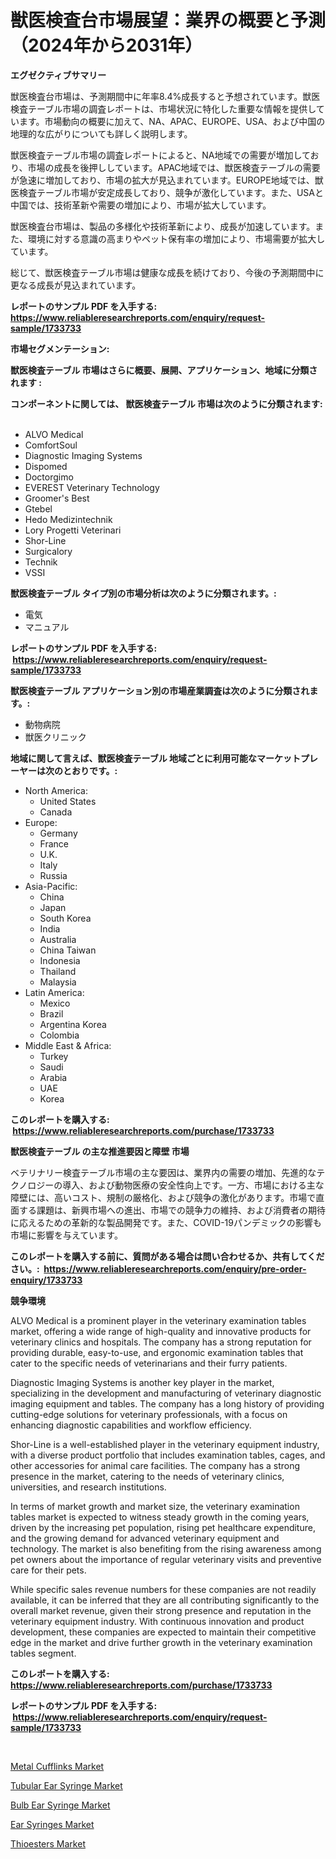 <p><h1>獣医検査台市場展望：業界の概要と予測（2024年から2031年）</h1></p><p><strong>エグゼクティブサマリー</strong></p>
<p><p>獣医検査台市場は、予測期間中に年率8.4%成長すると予想されています。獣医検査テーブル市場の調査レポートは、市場状況に特化した重要な情報を提供しています。市場動向の概要に加えて、NA、APAC、EUROPE、USA、および中国の地理的な広がりについても詳しく説明します。</p><p>獣医検査テーブル市場の調査レポートによると、NA地域での需要が増加しており、市場の成長を後押ししています。APAC地域では、獣医検査テーブルの需要が急速に増加しており、市場の拡大が見込まれています。EUROPE地域では、獣医検査テーブル市場が安定成長しており、競争が激化しています。また、USAと中国では、技術革新や需要の増加により、市場が拡大しています。</p><p>獣医検査台市場は、製品の多様化や技術革新により、成長が加速しています。また、環境に対する意識の高まりやペット保有率の増加により、市場需要が拡大しています。</p><p>総じて、獣医検査テーブル市場は健康な成長を続けており、今後の予測期間中に更なる成長が見込まれています。</p></p>
<p><strong>レポートのサンプル PDF を入手する: <a href="https://www.reliableresearchreports.com/enquiry/request-sample/1733733">https://www.reliableresearchreports.com/enquiry/request-sample/1733733</a></strong></p>
<p><strong>市場セグメンテーション:</strong></p>
<p><strong> 獣医検査テーブル 市場はさらに概要、展開、アプリケーション、地域に分類されます :</strong></p>
<p><strong>コンポーネントに関しては、 獣医検査テーブル 市場は次のように分類されます: &nbsp;</strong></p>
<p><ul><li>ALVO Medical</li><li>ComfortSoul</li><li>Diagnostic Imaging Systems</li><li>Dispomed</li><li>Doctorgimo</li><li>EVEREST Veterinary Technology</li><li>Groomer's Best</li><li>Gtebel</li><li>Hedo Medizintechnik</li><li>Lory Progetti Veterinari</li><li>Shor-Line</li><li>Surgicalory</li><li>Technik</li><li>VSSI</li></ul></p>
<p><strong> 獣医検査テーブル タイプ別の市場分析は次のように分類されます。:</strong></p>
<p><ul><li>電気</li><li>マニュアル</li></ul></p>
<p><strong>レポートのサンプル PDF を入手する: &nbsp;<a href="https://www.reliableresearchreports.com/enquiry/request-sample/1733733">https://www.reliableresearchreports.com/enquiry/request-sample/1733733</a></strong></p>
<p><strong> 獣医検査テーブル アプリケーション別の市場産業調査は次のように分類されます。:</strong></p>
<p><ul><li>動物病院</li><li>獣医クリニック</li></ul></p>
<p><strong>地域に関して言えば、獣医検査テーブル 地域ごとに利用可能なマーケットプレーヤーは次のとおりです。:</strong></p>
<p><ul>
    <li>
        North America:
        <ul>
            <li>United States</li>
            <li>Canada</li>
        </ul>
    </li>
    <li>
        Europe:
        <ul>
            <li>Germany</li>
            <li>France</li>
            <li>U.K.</li>
            <li>Italy</li>
            <li>Russia</li>
        </ul>
    </li>
    <li>
        Asia-Pacific:
        <ul>
            <li>China</li>
            <li>Japan</li>
            <li>South Korea</li>
            <li>India</li>
            <li>Australia</li>
            <li>China Taiwan</li>
            <li>Indonesia</li>
            <li>Thailand</li>
            <li>Malaysia</li>
        </ul>
    </li>
    <li>
        Latin America:
        <ul>
            <li>Mexico</li>
            <li>Brazil</li>
            <li>Argentina Korea</li>
            <li>Colombia</li>
        </ul>
    </li>
    <li>
        Middle East & Africa:
        <ul>
            <li>Turkey</li>
            <li>Saudi</li>
            <li>Arabia</li>
            <li>UAE</li>
            <li>Korea</li>
        </ul>
    </li>
    </ul></p>
<p><strong>このレポートを購入する: &nbsp;<a href="https://www.reliableresearchreports.com/purchase/1733733">https://www.reliableresearchreports.com/purchase/1733733</a></strong></p>
<p><strong>獣医検査テーブル の主な推進要因と障壁 市場</strong></p>
<p><p>ベテリナリー検査テーブル市場の主な要因は、業界内の需要の増加、先進的なテクノロジーの導入、および動物医療の安全性向上です。一方、市場における主な障壁には、高いコスト、規制の厳格化、および競争の激化があります。市場で直面する課題は、新興市場への進出、市場での競争力の維持、および消費者の期待に応えるための革新的な製品開発です。また、COVID-19パンデミックの影響も市場に影響を与えています。</p></p>
<p><strong>このレポートを購入する前に、質問がある場合は問い合わせるか、共有してください。:&nbsp; <a href="https://www.reliableresearchreports.com/enquiry/pre-order-enquiry/1733733">https://www.reliableresearchreports.com/enquiry/pre-order-enquiry/1733733</a></strong></p>
<p><strong>競争環境</strong></p>
<p><p>ALVO Medical is a prominent player in the veterinary examination tables market, offering a wide range of high-quality and innovative products for veterinary clinics and hospitals. The company has a strong reputation for providing durable, easy-to-use, and ergonomic examination tables that cater to the specific needs of veterinarians and their furry patients.</p><p>Diagnostic Imaging Systems is another key player in the market, specializing in the development and manufacturing of veterinary diagnostic imaging equipment and tables. The company has a long history of providing cutting-edge solutions for veterinary professionals, with a focus on enhancing diagnostic capabilities and workflow efficiency.</p><p>Shor-Line is a well-established player in the veterinary equipment industry, with a diverse product portfolio that includes examination tables, cages, and other accessories for animal care facilities. The company has a strong presence in the market, catering to the needs of veterinary clinics, universities, and research institutions.</p><p>In terms of market growth and market size, the veterinary examination tables market is expected to witness steady growth in the coming years, driven by the increasing pet population, rising pet healthcare expenditure, and the growing demand for advanced veterinary equipment and technology. The market is also benefiting from the rising awareness among pet owners about the importance of regular veterinary visits and preventive care for their pets.</p><p>While specific sales revenue numbers for these companies are not readily available, it can be inferred that they are all contributing significantly to the overall market revenue, given their strong presence and reputation in the veterinary equipment industry. With continuous innovation and product development, these companies are expected to maintain their competitive edge in the market and drive further growth in the veterinary examination tables segment.</p></p>
<p><strong>このレポートを購入する: &nbsp; <a href="https://www.reliableresearchreports.com/purchase/1733733">https://www.reliableresearchreports.com/purchase/1733733</a></strong></p>
<p><strong>レポートのサンプル PDF を入手する: &nbsp;<a href="https://www.reliableresearchreports.com/enquiry/request-sample/1733733">https://www.reliableresearchreports.com/enquiry/request-sample/1733733</a></strong><strong></strong></p>
<p>&nbsp;</p>
<p><p><a href="https://view.publitas.com/reportprime-1/metal-cufflinks-market-offer-valuable-insights-into-market-size-market-share-market-trends-and-projections-spanning-from-2024-to-2031/">Metal Cufflinks Market</a></p><p><a href="https://mire-aunt-385.notion.site/Tubular-Ear-Syringe-Market-Furnish-Information-about-Market-Size-Market-Share-Market-Dynamics-and-c7fc8f875df641779bf4af9ce6cbe5ce">Tubular Ear Syringe Market</a></p><p><a href="https://butternut-bug-553.notion.site/Bulb-Ear-Syringe-Market-A-Comprehensive-Report-of-its-Market-Share-Growth-Trends-2024-2031-8b56f84d6fd442c2bb1eaa5aceba44f9">Bulb Ear Syringe Market</a></p><p><a href="https://invited-way-688.notion.site/Ear-Syringes-Market-Analysis-Examines-its-Scope-on-Growth-Opportunities-and-Forecasted-Trends-Spann-29f1e7203f69448cb967cf983720efee">Ear Syringes Market</a></p><p><a href="https://view.publitas.com/reportprime-1/thioesters-market-provides-detailed-segmentation-of-this-market-based-on-type-application-and-region-and-forecast-for-the-period-from-2024-2031/">Thioesters Market</a></p></p>